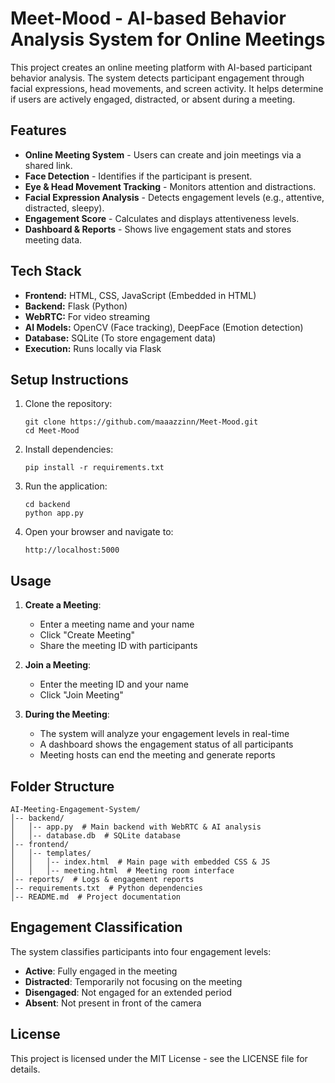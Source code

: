 # Meet-Mood - AI-based Behavior Analysis System for Online Meetings

This project creates an online meeting platform with AI-based participant behavior analysis. The system detects participant engagement through facial expressions, head movements, and screen activity. It helps determine if users are actively engaged, distracted, or absent during a meeting.

## Features

- **Online Meeting System** - Users can create and join meetings via a shared link.
- **Face Detection** - Identifies if the participant is present.
- **Eye & Head Movement Tracking** - Monitors attention and distractions.
- **Facial Expression Analysis** - Detects engagement levels (e.g., attentive, distracted, sleepy).
- **Engagement Score** - Calculates and displays attentiveness levels.
- **Dashboard & Reports** - Shows live engagement stats and stores meeting data.

## Tech Stack

- **Frontend:** HTML, CSS, JavaScript (Embedded in HTML)
- **Backend:** Flask (Python)
- **WebRTC:** For video streaming
- **AI Models:** OpenCV (Face tracking), DeepFace (Emotion detection)
- **Database:** SQLite (To store engagement data)
- **Execution:** Runs locally via Flask

## Setup Instructions

1. Clone the repository:
   ```
   git clone https://github.com/maaazzinn/Meet-Mood.git
   cd Meet-Mood
   ```

2. Install dependencies:
   ```
   pip install -r requirements.txt
   ```

3. Run the application:
   ```
   cd backend
   python app.py
   ```

4. Open your browser and navigate to:
   ```
   http://localhost:5000
   ```

## Usage

1. **Create a Meeting**:
   - Enter a meeting name and your name
   - Click "Create Meeting"
   - Share the meeting ID with participants

2. **Join a Meeting**:
   - Enter the meeting ID and your name
   - Click "Join Meeting"

3. **During the Meeting**:
   - The system will analyze your engagement levels in real-time
   - A dashboard shows the engagement status of all participants
   - Meeting hosts can end the meeting and generate reports

## Folder Structure

```
AI-Meeting-Engagement-System/
│-- backend/
│   │-- app.py  # Main backend with WebRTC & AI analysis
│   │-- database.db  # SQLite database
│-- frontend/
│   │-- templates/
│   │   │-- index.html  # Main page with embedded CSS & JS
│   │   │-- meeting.html  # Meeting room interface
│-- reports/  # Logs & engagement reports
│-- requirements.txt  # Python dependencies
│-- README.md  # Project documentation
```

## Engagement Classification

The system classifies participants into four engagement levels:

- **Active**: Fully engaged in the meeting
- **Distracted**: Temporarily not focusing on the meeting
- **Disengaged**: Not engaged for an extended period
- **Absent**: Not present in front of the camera

## License

This project is licensed under the MIT License - see the LICENSE file for details.
